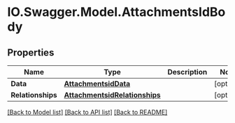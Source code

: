 # IO.Swagger.Model.AttachmentsIdBody
## Properties

Name | Type | Description | Notes
------------ | ------------- | ------------- | -------------
**Data** | [**AttachmentsidData**](AttachmentsidData.md) |  | [optional] 
**Relationships** | [**AttachmentsidRelationships**](AttachmentsidRelationships.md) |  | [optional] 

[[Back to Model list]](../README.md#documentation-for-models) [[Back to API list]](../README.md#documentation-for-api-endpoints) [[Back to README]](../README.md)

